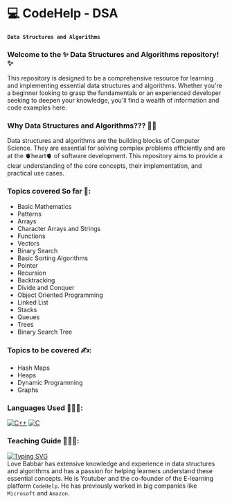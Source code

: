# 💻 CodeHelp - DSA
#### `Data Structures and Algorithms`
### Welcome to the ✨ Data Structures and Algorithms repository! ✨ 
This repository is designed to be a comprehensive resource for learning and implementing essential data structures and algorithms. Whether you're a beginner looking to grasp the fundamentals or an experienced developer seeking to deepen your knowledge, you'll find a wealth of information and code examples here.
### Why Data Structures and Algorithms??? 🤔💭
Data structures and algorithms are the building blocks of Computer Science. They are essential for solving complex problems efficiently and are at the 🫀heart🫀 of software development. This repository aims to provide a clear understanding of the core concepts, their implementation, and practical use cases.
### Topics covered So far 💯:
- Basic Mathematics
- Patterns
- Arrays
- Character Arrays and Strings
- Functions
- Vectors
- Binary Search 
- Basic Sorting Algorithms
- Pointer
- Recursion
- Backtracking
- Divide and Conquer
- Object Oriented Programming
- Linked List
- Stacks
- Queues
- Trees
- Binary Search Tree
### Topics to be covered ✍️:
- Hash Maps
- Heaps
- Dynamic Programming
- Graphs
### Languages Used 👨🏻‍💻:
[![C++](https://img.shields.io/badge/C%2B%2B-00599C?style=for-the-badge&logo=c%2B%2B&logoColor=white)](https://cplusplus.com/)
[![C](https://img.shields.io/badge/C-239120?style=for-the-badge&logo=c&logoColor=white)](https://learn-c.org/)
### Teaching Guide 👨🏻‍🏫:
[![Typing SVG](https://readme-typing-svg.demolab.com/?lines=CodeHelp+-+By+Love+Babbar)](https://git.io/typing-svg) <br>
Love Babbar has extensive knowledge and experience in data structures and algorithms and has a passion for helping learners understand these essential concepts. He is Youtuber and the co-founder of the E-learning platform `CodeHelp`. He has previously worked in big companies like `Microsoft` and `Amazon`.
